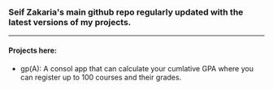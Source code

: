 ### Seif Zakaria's main github repo regularly updated with the latest versions of my projects.
---
#### Projects here:
- gp(A): A consol app that can calculate your cumlative GPA where you can register up to 100 courses and their grades.
